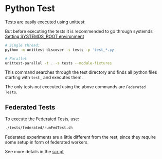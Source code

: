 <!--
{% comment %}
Licensed to the Apache Software Foundation (ASF) under one or more
contributor license agreements.  See the NOTICE file distributed with
this work for additional information regarding copyright ownership.
The ASF licenses this file to you under the Apache License, Version 2.0
(the "License"); you may not use this file except in compliance with
the License.  You may obtain a copy of the License at

   http://www.apache.org/licenses/LICENSE-2.0

Unless required by applicable law or agreed to in writing, software
distributed under the License is distributed on an "AS IS" BASIS,
WITHOUT WARRANTIES OR CONDITIONS OF ANY KIND, either express or implied.
See the License for the specific language governing permissions and
limitations under the License.
{% end comment %}
-->

# Python Test

Tests are easily executed using unittest:

But before executing the tests it is recommended to go through systemds [Setting SYSTEMDS_ROOT environment](/bin/README.md)

```bash
# Single thread:
python -m unittest discover -s tests -p 'test_*.py'

# Parallel
unittest-parallel -t . -s tests --module-fixtures
```

This command searches through the test directory and finds all python files starting with `test_` and executes them.

The only tests not executed using the above commands are `Federated Tests`.

## Federated Tests

To execute the Federated Tests, use:

```bash
./tests/federated/runFedTest.sh
```

Federated experiments are a little different from the rest, since they require some setup in form of federated workers.

See more details in the [script](federated/runFedTest.sh)
